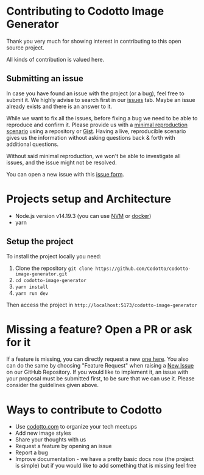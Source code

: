 # Contributing to Codotto Image Generator
Thank you very much for showing interest in contributing to this open source project.

All kinds of contribution is valued here.

## Submitting an issue
In case you have found an issue with the project (or a bug), feel free to submit it. We highly
advise to search first in our [issues](https://github.com/Codotto/codotto-image-generator/issues) tab. Maybe an issue already exists and there is an answer to it.

While we want to fix all the issues, before fixing a bug we need to be able to reproduce and confirm it. Please provide us with a [minimal reproduction scenario](https://en.wikipedia.org/wiki/Minimal_reproducible_example) using a repository or [Gist](https://gist.github.com/). Having a live, reproducible scenario gives us the information without asking questions back & forth with additional questions.

Without said minimal reproduction, we won't be able to investigate all issues, and the issue might not be resolved.

You can open a new issue with this [issue form](https://github.com/Codotto/codotto-image-generator/issues/new/choose).

# Projects setup and Architecture
- Node.js version v14.19.3 (you can use [NVM](https://github.com/nvm-sh/nvm) or [docker](https://www.docker.com/))
- yarn

## Setup the project
To install the project locally you need:

1. Clone the repository `git clone https://github.com/Codotto/codotto-image-generator.git`
2. `cd codotto-image-generator`
3. `yarn install`
4. `yarn run dev`

Then access the project in `http://localhost:5173/codotto-image-generator`

# Missing a feature? Open a PR or ask for it
If a feature is missing, you can directly request a new [one here](https://github.com/Codotto/codotto-image-generator/issues/new?assignees=&labels=&template=feature_request.md&title=).
You also can do the same by choosing "Feature Request" when raising a [New Issue](https://github.com/Codotto/codotto-image-generator/issues/new/choose) on our GitHub Repository. 
If you would like to implement it, an issue with your proposal must be submitted first, to be sure that we can use it. Please consider the guidelines given above.

# Ways to contribute to Codotto
- Use [codotto.com](https://codotto.com) to organize your tech meetups
- Add new image styles
- Share your thoughts with us
- Request a feature by opening an issue
- Report a bug
- Improve documentation - we have a pretty basic docs now (the project is simple) but if you would like to add something that is missing feel free





